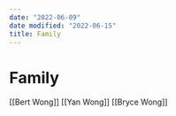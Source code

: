 ```yaml
---
date: "2022-06-09"
date modified: "2022-06-15"
title: Family
---
```


# Family
[[Bert Wong]]
[[Yan Wong]]
[[Bryce Wong]]
